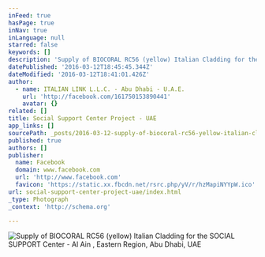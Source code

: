 ```yaml
---
inFeed: true
hasPage: true
inNav: true
inLanguage: null
starred: false
keywords: []
description: 'Supply of BIOCORAL RC56 (yellow) Italian Cladding for the SOCIAL SUPPORT Center - Al Ain , Eastern Region, Abu Dhabi, UAE'
datePublished: '2016-03-12T18:45:45.344Z'
dateModified: '2016-03-12T18:41:01.426Z'
author:
  - name: ITALIAN LINK L.L.C. - Abu Dhabi - U.A.E.
    url: 'http://facebook.com/161750153890441'
    avatar: {}
related: []
title: Social Support Center Project - UAE
app_links: []
sourcePath: _posts/2016-03-12-supply-of-biocoral-rc56-yellow-italian-cladding-for-the-so.md
published: true
authors: []
publisher:
  name: Facebook
  domain: www.facebook.com
  url: 'http://www.facebook.com'
  favicon: 'https://static.xx.fbcdn.net/rsrc.php/yV/r/hzMapiNYYpW.ico'
url: social-support-center-project-uae/index.html
_type: Photograph
_context: 'http://schema.org'

---
```

![Supply of BIOCORAL RC56 &lpar;yellow&rpar; Italian Cladding for the SOCIAL SUPPORT Center - Al Ain &comma; Eastern Region&comma; Abu Dhabi&comma; UAE](https://scontent.xx.fbcdn.net/hphotos-xap1/t31.0-8/s720x720/1072620_539654326100020_1033140150_o.jpg)